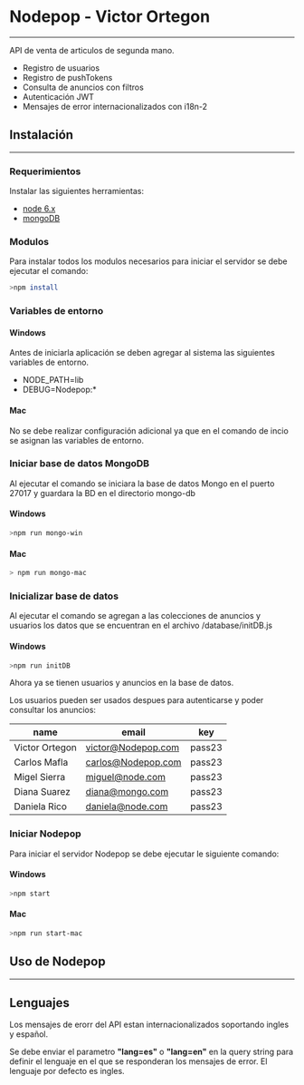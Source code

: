 # Nodepop - Victor Ortegon
-------

  API de venta de articulos de segunda mano.

- Registro de usuarios
- Registro de pushTokens
- Consulta de anuncios con filtros
- Autenticación JWT
- Mensajes de error internacionalizados con i18n-2

## Instalación
-------

### Requerimientos

Instalar las siguientes herramientas:

- [node 6.x](http://nodejs.org)
- [mongoDB](https://www.mongodb.com/download-center?jmp=nav#community)

### Modulos
Para instalar todos los modulos necesarios para iniciar el servidor se debe ejecutar el comando:
```bash
>npm install
```
### Variables de entorno
#### Windows
Antes de iniciarla aplicación se deben agregar al sistema las siguientes variables de entorno.

- NODE_PATH=lib
- DEBUG=Nodepop:*

#### Mac
No se debe realizar configuración adicional ya que en el comando de incio se asignan las variables de entorno.


### Iniciar base de datos MongoDB

Al ejecutar el comando se iniciara la base de datos Mongo en el puerto 27017 y guardara la BD en el directorio mongo-db
#### Windows
```bash
>npm run mongo-win
```
#### Mac
```bash
> npm run mongo-mac
```
### Inicializar base de datos
Al ejecutar el comando se agregan a las colecciones de anuncios y usuarios los datos que se encuentran en el archivo /database/initDB.js
#### Windows
```bash
>npm run initDB
```
Ahora ya se tienen usuarios y anuncios en la base de datos.

Los usuarios pueden ser usados despues para autenticarse y poder consultar los anuncios:

name | email | key
-----|-------|-----
Victor Ortegon | victor@Nodepop.com | pass23
Carlos Mafla | carlos@Nodepop.com | pass23
Migel Sierra | miguel@node.com | pass23
Diana Suarez | diana@mongo.com | pass23
Daniela Rico | daniela@node.com | pass23

### Iniciar Nodepop

Para iniciar el servidor Nodepop se debe ejecutar le siguiente comando:
#### Windows
```bash
>npm start
```
#### Mac
```bash
>npm run start-mac
```

## Uso de Nodepop
-------

## Lenguajes
Los mensajes de erorr del API estan internacionalizados soportando ingles y español.

Se debe enviar el parametro **"lang=es"** o **"lang=en"** en la query string para definir el lenguaje en el que se responderan los mensajes de error. El lenguaje por defecto es ingles.
